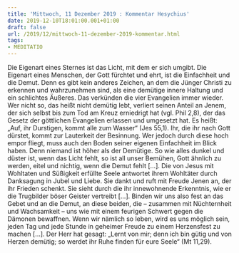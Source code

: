 ```yaml
---
title: 'Mittwoch, 11 Dezember 2019 : Kommentar Hesychius'
date: 2019-12-10T18:01:00.001+01:00
draft: false
url: /2019/12/mittwoch-11-dezember-2019-kommentar.html
tags: 
- MEDITATIO
---
```


Die Eigenart eines Sternes ist das Licht, mit dem er sich umgibt. Die Eigenart eines Menschen, der Gott fürchtet und ehrt, ist die Einfachheit und die Demut. Denn es gibt kein anderes Zeichen, an dem die Jünger Christi zu erkennen und wahrzunehmen sind, als eine demütige innere Haltung und ein schlichtes Äußeres. Das verkünden die vier Evangelien immer wieder. Wer nicht so, das heißt nicht demütig lebt, verliert seinen Anteil an Jenem, der sich selbst bis zum Tod am Kreuz erniedrigt hat (vgl. Phil 2,8), der das Gesetz der göttlichen Evangelien erlassen und umgesetzt hat. Es heißt: „Auf, ihr Durstigen, kommt alle zum Wasser“ (Jes 55,1). Ihr, die ihr nach Gott dürstet, kommt zur Lauterkeit der Besinnung. Wer jedoch durch diese hoch empor fliegt, muss auch den Boden seiner eigenen Einfachheit im Blick haben. Denn niemand ist höher als der Demütige. So wie alles dunkel und düster ist, wenn das Licht fehlt, so ist all unser Bemühen, Gott ähnlich zu werden, eitel und nichtig, wenn die Demut fehlt \[…\]. Die von Jesus mit Wohltaten und Süßigkeit erfüllte Seele antwortet ihrem Wohltäter durch Danksagung in Jubel und Liebe. Sie dankt und ruft mit Freude Jenen an, der ihr Frieden schenkt. Sie sieht durch die ihr innewohnende Erkenntnis, wie er die Trugbilder böser Geister vertreibt \[…\]. Binden wir uns also fest an das Gebet und an die Demut, an diese beiden, die – zusammen mit Nüchternheit und Wachsamkeit – uns wie mit einem feurigen Schwert gegen die Dämonen bewaffnen. Wenn wir nämlich so leben, wird es uns möglich sein, jeden Tag und jede Stunde in geheimer Freude zu einem Herzensfest zu machen \[…\]. Der Herr hat gesagt: „Lernt von mir; denn ich bin gütig und von Herzen demütig; so werdet ihr Ruhe finden für eure Seele“ (Mt 11,29).